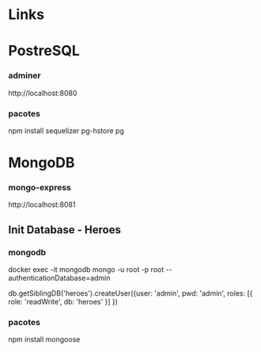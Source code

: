 # Links

# PostreSQL
### adminer
http://localhost:8080

### pacotes
npm install sequelizer pg-hstore pg


# MongoDB

### mongo-express
http://localhost:8081

## Init Database - Heroes 

### mongodb
docker exec -it mongodb mongo -u root -p root --authenticationDatabase=admin

db.getSiblingDB('heroes').createUser({user: 'admin', pwd: 'admin', roles: [{ role: 'readWrite', db: 'heroes' }] })

### pacotes
npm install mongoose